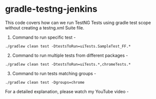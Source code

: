 # gradle-testng-jenkins

This code covers how can we run TestNG Tests using gradle test scope without creating a testng.xml Suite file. 

1. Command to run specific test - 

```
./gradlew clean test -DtestsToRun=uiTests.SampleTest_FF.*
```


2. Command to run multiple tests from different packages -
```
./gradlew clean test -DtestsToRun=uiTests.*,chromeTests.*
```

3. Command to run tests matching groups - 
```
./gradlew clean test -Dgroups=chrome
```

For a detailed explanation, please watch my YouTube video - 
